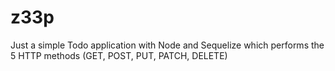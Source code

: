 # z33p
Just a simple Todo application with Node and Sequelize which performs the 5 HTTP methods (GET, POST, PUT, PATCH, DELETE)
